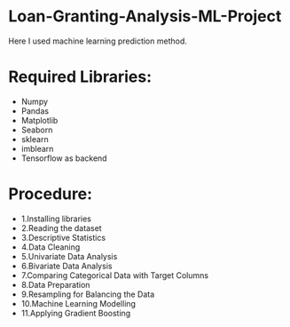 # Loan-Granting-Analysis-ML-Project

Here I used machine learning prediction method.


# Required Libraries:

* Numpy
* Pandas
* Matplotlib
* Seaborn 
* sklearn
* imblearn
* Tensorflow as backend

# Procedure:

* 1.Installing libraries
* 2.Reading the dataset
* 3.Descriptive Statistics
* 4.Data Cleaning
* 5.Univariate Data Analysis
* 6.Bivariate Data Analysis
* 7.Comparing Categorical Data with Target Columns
* 8.Data Preparation
* 9.Resampling for Balancing the Data
* 10.Machine Learning Modelling
* 11.Applying Gradient Boosting
